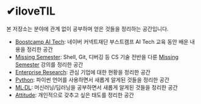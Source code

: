 # ✔iloveTIL
본 저장소는 분야에 관계 없이 공부하며 얻은 것들을 정리하는 공간입니다.

- [Boostcamp AI Tech](https://github.com/iloveslowfood/iloveTIL/tree/main/boostcamp_ai): 네이버 커넥트재단 부스트캠프 AI Tech 교육 동안 배운 내용을 정리한 공간
- [Missing Semester](https://github.com/iloveslowfood/iloveTIL/tree/main/missingsemester_cambridge): Shell, Git, 디버깅 등 CS 기술 전반을 다룬 [Missing Semester](https://www.youtube.com/c/MissingSemester/videos) 강의를 정리한 공간
- [Enterprise Research](https://github.com/iloveslowfood/iloveTIL/tree/main/enterprise_research): 관심 기업에 대한 현황을 정리한 공간
- [Python](https://github.com/iloveslowfood/iloveTIL/blob/main/Python.md): 파이썬 언어를 사용하면서 새롭게 알게된 것들을 정리한 공간
- [ML·DL](https://github.com/iloveslowfood/iloveTIL/blob/main/ML%C2%B7DL.md): 머신러닝/딥러닝을 공부하면서 새롭게 알게된 것들을 정리한 공간
- [Attitude](https://github.com/iloveslowfood/iloveTIL/blob/main/Attitude.md): 개인적으로 갖추고 싶은 태도를 정리한 공간

